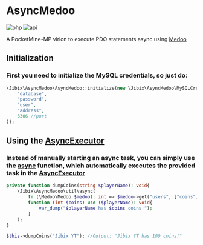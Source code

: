 # AsyncMedoo

![php](https://img.shields.io/badge/php-8.0-informational)
![api](https://img.shields.io/badge/pocketmine-4.0-informational)

A PocketMine-MP virion to execute PDO statements async using [Medoo](https://github.com/catfan/Medoo/)

## Initialization
### First you need to initialize the MySQL credentials, so just do:
```php
\Jibix\AsyncMedoo\AsyncMedoo::initialize(new \Jibix\AsyncMedoo\MySQLCredentials(
    "database",
    "password",
    "user",
    "address",
    3306 //port
));
```

## Using the [AsyncExecutor](https://github.com/J1b1x/AsyncMedoo/blob/master/src/Jibix/AsyncMedoo/AsyncExecuter.php)
### Instead of manually starting an async task, you can simply use the [async]() function, which automatically executes the provided task in the [AsyncExecutor](https://github.com/J1b1x/AsyncMedoo/blob/master/src/Jibix/AsyncMedoo/AsyncExecuter.php)
```php
private function dumpCoins(string $playerName): void{
    \Jibix\AsyncMedoo\util\async(
        fn (\Medoo\Medoo $medoo): int => $medoo->get("users", ["coins"], ["name" => $playerName]),
        function (int $coins) use ($playerName): void{
            var_dump("$playerName has $coins coins!");
        }
    );
}

$this->dumpCoins("Jibix YT"); //Output: "Jibix YT has 100 coins!"
```